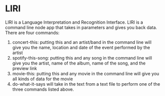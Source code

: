 # LIRI
LIRI is a Language Interpretation and Recognition Interface. LIRI is a command line node app that takes in parameters and gives you back data.
There are four commands:
1. concert-this: putting this and an artist/band in the command line will give you the name, location and date of the event performed by the artist
2. spotify-this-song: putting this and any song in the command line will give you the artist, name of the album, name of the song, and the preview link
3. movie-this: putting this and any movie in the command line will give you all kinds of data for the movie
4. do-what-it-says will take in the text from a text file to perform one of the three commands listed above.
